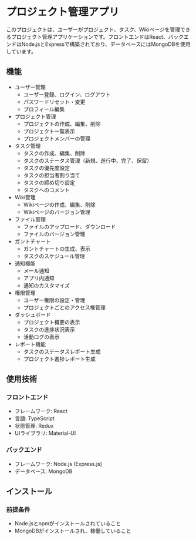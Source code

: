 # プロジェクト管理アプリ

このプロジェクトは、ユーザーがプロジェクト、タスク、Wikiページを管理できるプロジェクト管理アプリケーションです。フロントエンドはReact、バックエンドはNode.jsとExpressで構築されており、データベースにはMongoDBを使用しています。

## 機能

- ユーザー管理
  - ユーザー登録、ログイン、ログアウト
  - パスワードリセット・変更
  - プロフィール編集
- プロジェクト管理
  - プロジェクトの作成、編集、削除
  - プロジェクト一覧表示
  - プロジェクトメンバーの管理
- タスク管理
  - タスクの作成、編集、削除
  - タスクのステータス管理（新規、進行中、完了、保留）
  - タスクの優先度設定
  - タスクの担当者割り当て
  - タスクの締め切り設定
  - タスクへのコメント
- Wiki管理
  - Wikiページの作成、編集、削除
  - Wikiページのバージョン管理
- ファイル管理
  - ファイルのアップロード、ダウンロード
  - ファイルのバージョン管理
- ガントチャート
  - ガントチャートの生成、表示
  - タスクのスケジュール管理
- 通知機能
  - メール通知
  - アプリ内通知
  - 通知のカスタマイズ
- 権限管理
  - ユーザー権限の設定・管理
  - プロジェクトごとのアクセス権管理
- ダッシュボード
  - プロジェクト概要の表示
  - タスクの進捗状況表示
  - 活動ログの表示
- レポート機能
  - タスクのステータスレポート生成
  - プロジェクト進捗レポート生成

## 使用技術

### フロントエンド

- フレームワーク: React
- 言語: TypeScript
- 状態管理: Redux
- UIライブラリ: Material-UI

### バックエンド

- フレームワーク: Node.js (Express.js)
- データベース: MongoDB

## インストール

### 前提条件

- Node.jsとnpmがインストールされていること
- MongoDBがインストールされ、稼働していること


